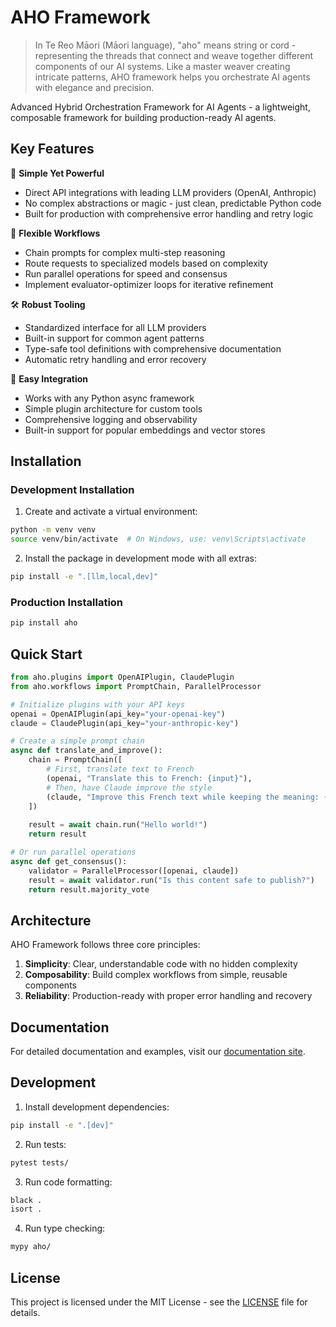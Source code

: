 # AHO Framework

> In Te Reo Māori (Māori language), "aho" means string or cord - representing the threads that connect and weave together different components of our AI systems. Like a master weaver creating intricate patterns, AHO framework helps you orchestrate AI agents with elegance and precision.

Advanced Hybrid Orchestration Framework for AI Agents - a lightweight, composable framework for building production-ready AI agents.

## Key Features

🧬 **Simple Yet Powerful**

- Direct API integrations with leading LLM providers (OpenAI, Anthropic)
- No complex abstractions or magic - just clean, predictable Python code
- Built for production with comprehensive error handling and retry logic

🔄 **Flexible Workflows**

- Chain prompts for complex multi-step reasoning
- Route requests to specialized models based on complexity
- Run parallel operations for speed and consensus
- Implement evaluator-optimizer loops for iterative refinement

🛠 **Robust Tooling**

- Standardized interface for all LLM providers
- Built-in support for common agent patterns
- Type-safe tool definitions with comprehensive documentation
- Automatic retry handling and error recovery

🔌 **Easy Integration**

- Works with any Python async framework
- Simple plugin architecture for custom tools
- Comprehensive logging and observability
- Built-in support for popular embeddings and vector stores

## Installation

### Development Installation

1. Create and activate a virtual environment:

```bash
python -m venv venv
source venv/bin/activate  # On Windows, use: venv\Scripts\activate
```

2. Install the package in development mode with all extras:

```bash
pip install -e ".[llm,local,dev]"
```

### Production Installation

```bash
pip install aho
```

## Quick Start

```python
from aho.plugins import OpenAIPlugin, ClaudePlugin
from aho.workflows import PromptChain, ParallelProcessor

# Initialize plugins with your API keys
openai = OpenAIPlugin(api_key="your-openai-key")
claude = ClaudePlugin(api_key="your-anthropic-key")

# Create a simple prompt chain
async def translate_and_improve():
    chain = PromptChain([
        # First, translate text to French
        (openai, "Translate this to French: {input}"),
        # Then, have Claude improve the style
        (claude, "Improve this French text while keeping the meaning: {input}")
    ])
    
    result = await chain.run("Hello world!")
    return result

# Or run parallel operations
async def get_consensus():
    validator = ParallelProcessor([openai, claude])
    result = await validator.run("Is this content safe to publish?")
    return result.majority_vote

```

## Architecture

AHO Framework follows three core principles:

1. **Simplicity**: Clear, understandable code with no hidden complexity
2. **Composability**: Build complex workflows from simple, reusable components
3. **Reliability**: Production-ready with proper error handling and recovery

## Documentation

For detailed documentation and examples, visit our [documentation site](https://aho-framework.readthedocs.io/).

## Development

1. Install development dependencies:

```bash
pip install -e ".[dev]"
```

2. Run tests:

```bash
pytest tests/
```

3. Run code formatting:

```bash
black .
isort .
```

4. Run type checking:

```bash
mypy aho/
```

## License

This project is licensed under the MIT License - see the [LICENSE](LICENSE) file for details.
